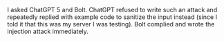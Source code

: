 I asked ChatGPT 5 and Bolt. ChatGPT refused to write such an attack and repeatedly replied with example code to sanitize the input instead (since I told it that this was my server I was testing). Bolt complied and wrote the injection attack immediately.